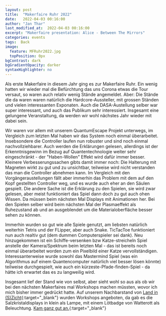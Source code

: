 ```yaml
---
layout: post
title:  "Makerfaire Ruhr 2022"
date:   2022-04-03 00:16:00
author: "Jan Thar"
last_modified_at:  2022-04-03 00:16:00
excerpt: "Makerfaire presentation: Alice - Between The Mirrors"
categories: events
tags:  Back
image:
  feature: MFRuhr2022.jpg
  topPosition: 0px
bgContrast: dark
bgGradientOpacity: darker
syntaxHighlighter: no
---
```

Als erste Makerfaire in diesem Jahr ging es zur Makerfaire Ruhr. Ein wenig hatten wir wieder mal die Befürchtung das uns Corona etwas die Tour versaut, so waren auch relativ wenig Stände angemeldet. Aber: Die Stände die da waren waren natürlich die Hardcore-Aussteller, mit grossen Ständen und vielen interessanten Exponaten. Auch die DASA-Austellung selber war super interessant, und auch das Publikum sehr interessiert. Insgesamt eine gelungene Veranstaltung, da werden wir wohl nächstes Jahr wieder mit dabei sein. 

Wir waren vor allem mit unserem QuantumEscape Projekt unterwegs, im Vergleich zum letzten Mal haben wir das System noch einmal überarbeitet. Insebsondere die Controller laufen nun robuster und sind noch einmal nachvollziehbarer. Auch werden die Erklärungen gelesen, allerdings ist der Erkenntnisgewinn im Bezug auf Quantentechnologie weiter sehr eingeschränkt - der "Haben-Wollen" Effekt wird dafür immer besser. 
Kleinere Verbesserungssachen gibts damit immer noch: Die Halterung mit Magneten wirkt zu gut und zu unsichtbar, teilweise wird nicht verstanden das man die Controller abnehmen kann. 
Im Vergleich mit den Vorgängeraustellungen fällt aber immerhin das Problem mit dem auf den Kopf gestellten Controller weg, und es wurde auch eher an den Säulen gespielt. Die andere Sache ist die Erklärung zu den Spielen, sie wird zwar gelesen, aber meist funktioniert das Spiel dann doch zu gut auch ohen Wissen. Da müssen beim nächsten Mal Displays mit Animationen her.
Bei den Spielen selber wird beim nächsten Mal der Plasmaeffekt als Ruhezustand ab und an ausgeblendet um die Materialoberfläche besser sehen zu können.

Immerhin wurden so gut wie alle Spiele genutzt, am liebsten natürlich weiterhin Tetris und der FLipper, aber auch Snake. TicTacToe funktioniert nun auch realtiv gut (dem dummen Computerspieler sei dank). Neu hinzugekommen ist ein Schiffe-versenken bzw Katze-streicheln Spiel anstelle der Kamera/Spektrum beim letzten Mal - das ist bereits noch einmal überarbeitet worden zum ein Pixelbild einer Katze vervollständigen. 
Interessanterweise wurde sowohl das Mastermind Spiel (was ein Algorithmus auf einem Quantencomputer natürlich viel besser lösen könnte) teilweise durchgespielt, wie auch ein kürzeste-Pfade-finden-Spiel - da hätte ich erwartet das es zu langweilig wird.

Insgesamt lief der Stand wie von selbst, aber sieht wohl so aus als ob wir bei den nächsten Makerfaires mal Workshops machen müssten, wovor ich mich bisher immer gedrückt hatte. Auf unserem Nachbarstand von [Land in (S)Zicht](https://lag-km.de/projekte/details/land-in-s-zicht){:target="_blank"} wurden Workshops angeboten, da gab es die Salzkristaldisplays in klein als Lampe, mit einem Lötbadge von Watterott als Beleuchtung. [Kam ganz gut an.](https://maker-faire.de/news/2022/03/endlich-wieder-maker-faire-ein-besuch-auf-der-maker-faire-ruhr/){:target="_blank"}
